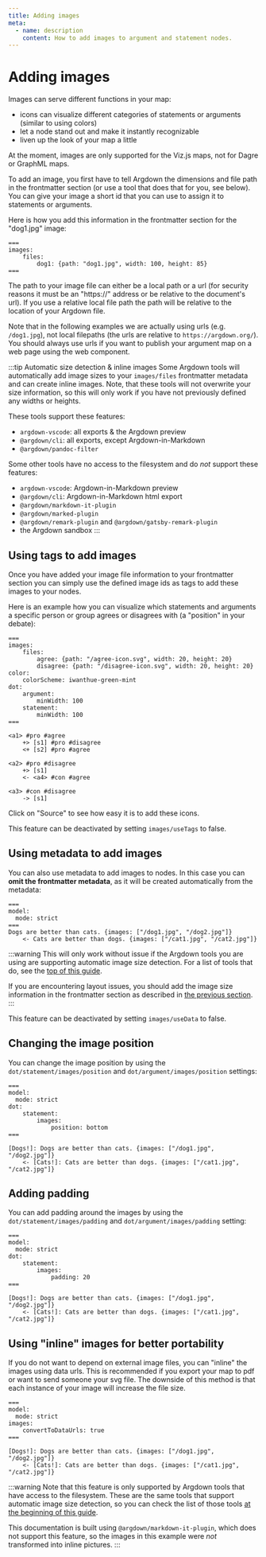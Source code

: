 ```yaml
---
title: Adding images
meta:
  - name: description
    content: How to add images to argument and statement nodes.
---
```


# Adding images

Images can serve different functions in your map:

- icons can visualize different categories of statements or arguments (similar to using colors)
- let a node stand out and make it instantly recognizable
- liven up the look of your map a little

At the moment, images are only supported for the Viz.js maps, not for Dagre or GraphML maps.

To add an image, you first have to tell Argdown the dimensions and file path in the frontmatter section (or use a tool that does that for you, see below). You can give your image a short id that you can use to assign it to statements or arguments.

Here is how you add this information in the frontmatter section for the "dog1.jpg" image:

```argdown
===
images:
    files:
        dog1: {path: "dog1.jpg", width: 100, height: 85}
===
```

The path to your image file can either be a local path or a url (for security reasons it must be an "https://" address or be relative to the document's url). If you use a relative local file path the path will be relative to the location of your Argdown file.

Note that in the following examples we are actually using urls (e.g. `/dog1.jpg`), not local filepaths (the urls are relative to `https://argdown.org/`). You should always use urls if you want to publish your argument map on a web page using the web component.

:::tip Automatic size detection & inline images
Some Argdown tools will automatically add image sizes to your `images/files` frontmatter metadata and can create inline images. Note, that these tools will not overwrite your size information, so this will only work if you have not previously defined any widths or heights.

These tools support these features:

- `argdown-vscode`: all exports & the Argdown preview
- `@argdown/cli`: all exports, except Argdown-in-Markdown
- `@argdown/pandoc-filter`

Some other tools have no access to the filesystem and do _not_ support these features:

- `argdown-vscode`: Argdown-in-Markdown preview
- `@argdown/cli`: Argdown-in-Markdown html export
- `@argdown/markdown-it-plugin`
- `@argdown/marked-plugin`
- `@argdown/remark-plugin` and `@argdown/gatsby-remark-plugin`
- the Argdown sandbox
  :::

## Using tags to add images

Once you have added your image file information to your frontmatter section you can simply use the defined image ids as tags to add these images to your nodes.

Here is an example how you can visualize which statements and arguments a specific person or group agrees or disagrees with (a "position" in your debate):

```argdown-map
===
images:
    files:
        agree: {path: "/agree-icon.svg", width: 20, height: 20}
        disagree: {path: "/disagree-icon.svg", width: 20, height: 20}
color:
    colorScheme: iwanthue-green-mint
dot:
    argument:
        minWidth: 100
    statement:
        minWidth: 100
===

<a1> #pro #agree
    +> [s1] #pro #disagree
    <+ [s2] #pro #agree

<a2> #pro #disagree
    +> [s1]
    <- <a4> #con #agree

<a3> #con #disagree
    -> [s1]
```

Click on "Source" to see how easy it is to add these icons.

This feature can be deactivated by setting `images/useTags` to false.

## Using metadata to add images

You can also use metadata to add images to nodes. In this case you can **omit the frontmatter metadata**, as it will be created automatically from the metadata:

```argdown-map
===
model:
  mode: strict
===
Dogs are better than cats. {images: ["/dog1.jpg", "/dog2.jpg"]}
    <- Cats are better than dogs. {images: ["/cat1.jpg", "/cat2.jpg"]}
```

:::warning
This will only work without issue if the Argdown tools you are using are supporting automatic image size detection. For a list of tools that do, see the [top of this guide](/guide/adding-images.html#adding-images).

If you are encountering layout issues, you should add the image size information in the frontmatter section as described in [the previous section](/guide/adding-images.html#using-tags-to-add-images).
:::

This feature can be deactivated by setting `images/useData` to false.

## Changing the image position

You can change the image position by using the `dot/statement/images/position` and `dot/argument/images/position` settings:

```argdown-map
===
model:
  mode: strict
dot:
    statement:
        images:
            position: bottom
===

[Dogs!]: Dogs are better than cats. {images: ["/dog1.jpg", "/dog2.jpg"]}
    <- [Cats!]: Cats are better than dogs. {images: ["/cat1.jpg", "/cat2.jpg"]}
```

## Adding padding

You can add padding around the images by using the `dot/statement/images/padding` and `dot/argument/images/padding` setting:

```argdown-map
===
model:
  mode: strict
dot:
    statement:
        images:
            padding: 20
===

[Dogs!]: Dogs are better than cats. {images: ["/dog1.jpg", "/dog2.jpg"]}
    <- [Cats!]: Cats are better than dogs. {images: ["/cat1.jpg", "/cat2.jpg"]}
```

## Using "inline" images for better portability

If you do not want to depend on external image files, you can "inline" the images using data urls. This is recommended if you export your map to pdf or want to send someone your svg file. The downside of this method is that each instance of your image will increase the file size.

```argdown
===
model:
  mode: strict
images:
    convertToDataUrls: true
===

[Dogs!]: Dogs are better than cats. {images: ["/dog1.jpg", "/dog2.jpg"]}
    <- [Cats!]: Cats are better than dogs. {images: ["/cat1.jpg", "/cat2.jpg"]}

```

:::warning
Note that this feature is only supported by Argdown tools that have access to the filesystem. These are the same tools that support automatic image size detection, so you can check the list of those tools [at the beginning of this guide](/guide/adding-images.html#adding-images).

This documentation is built using `@argdown/markdown-it-plugin`, which does not support this feature, so the images in this example were _not_ transformed into inline pictures.
:::
